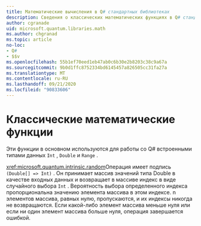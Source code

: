 ```yaml
---
title: Математические вычисления в Q# стандартных библиотеках
description: Сведения о классических математических функциях в Q# стандартных библиотеках, которые используются со встроенными типами данных.
author: cgranade
uid: microsoft.quantum.libraries.math
ms.author: chgranad
ms.topic: article
no-loc:
- Q#
- $$v
ms.openlocfilehash: 55b1ef70eed1eb47ab0c6b30e2b8203c38c9a67a
ms.sourcegitcommit: 9b0d1ffc8752334bd6145457a826505cc31fa27a
ms.translationtype: MT
ms.contentlocale: ru-RU
ms.lasthandoff: 09/21/2020
ms.locfileid: "90833606"
---
```

# <a name="classical-mathematical-functions"></a>Классические математические функции #

Эти функции в основном используются для работы со Q# встроенными типами данных `Int` , `Double` и `Range` .

<xref:microsoft.quantum.intrinsic.random>Операция имеет подпись `(Double[] => Int)` .
Он принимает массив значений типа Double в качестве входных данных и возвращает в массиве индекс в виде случайного выбора `Int` .
Вероятность выбора определенного индекса пропорциональна значению элемента массива в этом индексе. n элементов массива, равных нулю, пропускаются, и их индексы никогда не возвращаются.
Если какой-либо элемент массива меньше нуля или если ни один элемент массива больше нуля, операция завершается ошибкой.
